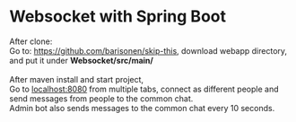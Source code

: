 # Websocket with Spring Boot
After clone: <br/>
Go to: https://github.com/barisonen/skip-this, download webapp directory, and put it under **Websocket/src/main/** <br/><br/>
After maven install and start project, <br/>
Go to [localhost:8080](http://localhost:8080) from multiple tabs, connect as different people and send messages from people to the common chat. <br/>
Admin bot also sends messages to the common chat every 10 seconds.
